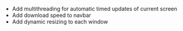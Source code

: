 - Add multithreading for automatic timed updates of current screen
- Add download speed to navbar
- Add dynamic resizing to each window
